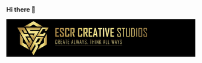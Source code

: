 ### Hi there 👋

[![Braydon's GitHub Banner](./ESCRLogoBannerNew.png)](https://braydoncoyer.dev)

<!--
**EatSleepCode-Repeat/EatSleepCode-Repeat** is a ✨ _special_ ✨ repository because its `README.md` (this file) appears on your GitHub profile.

Here are some ideas to get you started:

- 🔭 I’m currently working on ...
- 🌱 I’m currently learning ...
- 👯 I’m looking to collaborate on ...
- 🤔 I’m looking for help with ...
- 💬 Ask me about ...
- 📫 How to reach me: ...
- 😄 Pronouns: ...
- ⚡ Fun fact: ...
-->
